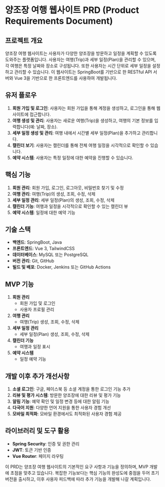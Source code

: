 # 양조장 여행 웹사이트 PRD (Product Requirements Document)

## 프로젝트 개요
양조장 여행 웹사이트는 사용자가 다양한 양조장을 방문하고 일정을 계획할 수 있도록 도와주는 플랫폼입니다. 사용자는 여행(Trip)과 세부 일정(Plan)을 관리할 수 있으며, 각 여행은 특정 날짜와 장소로 구성됩니다. 또한 사용자는 시간 단위로 세부 일정을 설정하고 관리할 수 있습니다. 이 웹사이트는 SpringBoot를 기반으로 한 RESTful API 서버와 Vue 3을 기반으로 한 프론트엔드를 사용하여 개발됩니다.

## 유저 플로우
1. **회원 가입 및 로그인**: 사용자는 회원 가입을 통해 계정을 생성하고, 로그인을 통해 웹사이트에 접근합니다.
2. **여행 생성 및 관리**: 사용자는 새로운 여행(Trip)을 생성하고, 여행의 기본 정보를 입력합니다(예: 날짜, 장소).
3. **세부 일정 생성 및 관리**: 여행 내에서 시간별 세부 일정(Plan)을 추가하고 관리합니다.
4. **캘린더 보기**: 사용자는 캘린더를 통해 전체 여행 일정을 시각적으로 확인할 수 있습니다.
5. **예약 시스템**: 사용자는 특정 일정에 대한 예약을 진행할 수 있습니다.

## 핵심 기능
1. **회원 관리**: 회원 가입, 로그인, 로그아웃, 비밀번호 찾기 및 수정
2. **여행 관리**: 여행(Trip)의 생성, 조회, 수정, 삭제
3. **세부 일정 관리**: 세부 일정(Plan)의 생성, 조회, 수정, 삭제
4. **캘린더 기능**: 여행과 일정을 시각적으로 확인할 수 있는 캘린더 뷰
5. **예약 시스템**: 일정에 대한 예약 기능

## 기술 스택
- **백엔드**: SpringBoot, Java
- **프론트엔드**: Vue 3, TailwindCSS
- **데이터베이스**: MySQL 또는 PostgreSQL
- **버전 관리**: Git, GitHub
- **빌드 및 배포**: Docker, Jenkins 또는 GitHub Actions

## MVP 기능
1. **회원 관리**
    - 회원 가입 및 로그인
    - 사용자 프로필 관리
2. **여행 관리**
    - 여행(Trip) 생성, 조회, 수정, 삭제
3. **세부 일정 관리**
    - 세부 일정(Plan) 생성, 조회, 수정, 삭제
4. **캘린더 기능**
    - 여행과 일정 표시
5. **예약 시스템**
    - 일정 예약 기능

## 개발 이후 추가 개선사항
1. **소셜 로그인**: 구글, 페이스북 등 소셜 계정을 통한 로그인 기능 추가
2. **리뷰 및 평가 시스템**: 방문한 양조장에 대한 리뷰 및 평가 기능
3. **알림 기능**: 예약 확인 및 일정 변경 등에 대한 알림 기능
4. **다국어 지원**: 다양한 언어 지원을 통한 사용자 경험 개선
5. **모바일 최적화**: 모바일 환경에서도 최적화된 사용자 경험 제공

## 라이브러리 및 도구 활용
- **Spring Security**: 인증 및 권한 관리
- **JWT**: 토큰 기반 인증
- **Vue Router**: 페이지 라우팅

이 PRD는 양조장 여행 웹사이트의 기본적인 요구 사항과 기능을 정의하며, MVP 개발에 초점을 맞추고 있습니다. 복잡한 기능보다는 핵심 기능의 완성도에 중점을 두어 초기 버전을 출시하고, 이후 사용자 피드백에 따라 추가 기능을 개발해 나갈 계획입니다.